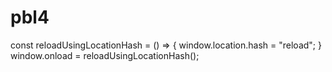 # pbl4

const reloadUsingLocationHash = () => {
window.location.hash = "reload";
}
window.onload = reloadUsingLocationHash();
